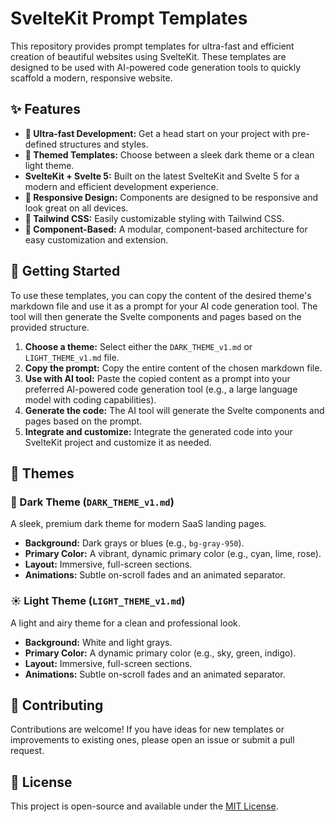 # SvelteKit Prompt Templates

This repository provides prompt templates for ultra-fast and efficient creation of beautiful websites using SvelteKit. These templates are designed to be used with AI-powered code generation tools to quickly scaffold a modern, responsive website.

## ✨ Features

- **🚀 Ultra-fast Development:** Get a head start on your project with pre-defined structures and styles.
- **🎨 Themed Templates:** Choose between a sleek dark theme or a clean light theme.
- **SvelteKit + Svelte 5:** Built on the latest SvelteKit and Svelte 5 for a modern and efficient development experience.
- **📱 Responsive Design:** Components are designed to be responsive and look great on all devices.
- **🎨 Tailwind CSS:** Easily customizable styling with Tailwind CSS.
- **🧩 Component-Based:** A modular, component-based architecture for easy customization and extension.

## 🚀 Getting Started

To use these templates, you can copy the content of the desired theme's markdown file and use it as a prompt for your AI code generation tool. The tool will then generate the Svelte components and pages based on the provided structure.

1.  **Choose a theme:** Select either the `DARK_THEME_v1.md` or `LIGHT_THEME_v1.md` file.
2.  **Copy the prompt:** Copy the entire content of the chosen markdown file.
3.  **Use with AI tool:** Paste the copied content as a prompt into your preferred AI-powered code generation tool (e.g., a large language model with coding capabilities).
4.  **Generate the code:** The AI tool will generate the Svelte components and pages based on the prompt.
5.  **Integrate and customize:** Integrate the generated code into your SvelteKit project and customize it as needed.

## 🎨 Themes

### 🌙 Dark Theme (`DARK_THEME_v1.md`)

A sleek, premium dark theme for modern SaaS landing pages.

-   **Background:** Dark grays or blues (e.g., `bg-gray-950`).
-   **Primary Color:** A vibrant, dynamic primary color (e.g., cyan, lime, rose).
-   **Layout:** Immersive, full-screen sections.
-   **Animations:** Subtle on-scroll fades and an animated separator.

### ☀️ Light Theme (`LIGHT_THEME_v1.md`)

A light and airy theme for a clean and professional look.

-   **Background:** White and light grays.
-   **Primary Color:** A dynamic primary color (e.g., sky, green, indigo).
-   **Layout:** Immersive, full-screen sections.
-   **Animations:** Subtle on-scroll fades and an animated separator.

## 🤝 Contributing

Contributions are welcome! If you have ideas for new templates or improvements to existing ones, please open an issue or submit a pull request.

## 📄 License

This project is open-source and available under the [MIT License](LICENSE). 